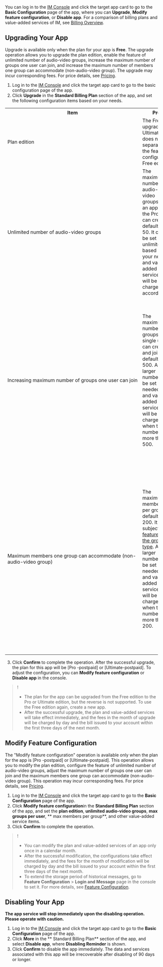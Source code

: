 You can log in to the [IM Console](https://console.cloud.tencent.com/im) and click the target app card to go to the **Basic Configuration** page of the app, where you can **Upgrade**, **Modify feature configuration**, or **Disable app**. For a comparison of billing plans and value-added services of IM, see [Billing Overview](https://intl.cloud.tencent.com/document/product/1047/34349).


## Upgrading Your App
Upgrade is available only when the plan for your app is **Free**. The upgrade operation allows you to upgrade the plan edition, enable the feature of unlimited number of audio-video groups, increase the maximum number of groups one user can join, and increase the maximum number of members one group can accommodate (non-audio-video group). The upgrade may incur corresponding fees. For price details, see [Pricing](https://intl.cloud.tencent.com/document/product/1047/34350).

1. Log in to the [IM Console](https://console.cloud.tencent.com/im) and click the target app card to go to the basic configuration page of the app.
2. Click **Upgrade** in the **Standard Billing Plan** section of the app, and set the following configuration items based on your needs.
  <table>
     <tr>
         <th nowrap="nowrap">Item</th>  
         <th>Pro</th>  
         <th>Ultimate</th>  
     </tr>
	 <tr>      
         <td>Plan edition</td>
	 <td colspan="2">
 The Free edition can be upgraded to the Pro or Ultimate edition. IM does not support separately upgrading the feature configuration of the Free edition.</li></td>   
     </tr> 
	 <tr>      
         <td nowrap="nowrap">Unlimited number of audio-video groups</td>   
	 <td>The maximum number of audio-video groups that an app with the Pro plan can create defaults to 50. It can be set as unlimited based on your needs, and value-added service fees will be charged accordingly.</td>   
	     <td>The maximum number of audio-video groups defaults to unlimited under the Ultimate edition.</td>   
     </tr> 
	 <tr> 
	     <td nowrap="nowrap">Increasing maximum number of groups one user can join</td>   
	     <td>The maximum number of groups a single user can create and join defaults to 500. A larger number can be set if needed, and value-added service fees will be charged when the number is more than 500.</td>   			    
	     <td>The maximum number of groups a single user can create and join defaults to 1,000. A larger number can be set if needed, and value-added service fees will be charged when the number is more than 1,000.</td>   
     </tr> 
	 <tr> 
	     <td>Maximum members one group can accommodate (non-audio-video group)</td>   
	     <td>The maximum members per group defaults to 200. It is subject to <a href="https://www.tencentcloud.com/zh/document/product/1047/33515#.E7.BE.A4.E7.BB.84.E5.8A.9F.E8.83.BD">features of the group type</a>. A larger number can be set if needed, and value-added service fees will be charged when the number is more than 200.</td>
	     <td>The maximum members per group defaults to 2,000. It is subject to <a href="https://www.tencentcloud.com/zh/document/product/1047/33515#.E7.BE.A4.E7.BB.84.E5.8A.9F.E8.83.BD">features of the group type</a>. A larger number can be set if needed, and value-added service fees will be charged when the number is more than 2,000.</td>
   </tr> 
</table>

3. Click **Confirm** to complete the operation.
 After the successful upgrade, the plan for this app will be [Pro -postpaid] or [Ultimate-postpaid]. To adjust the configuration, you can **Modify feature configuration** or **Disable app** in the console.

>!
>- The plan for the app can be upgraded from the Free edition to the Pro or Ultimate edition, but the reverse is not supported. To use the Free edition again, create a new app.
>- After the successful upgrade, the plan and value-added services will take effect immediately, and the fees in the month of upgrade will be charged by day and the bill issued to your account within the first three days of the next month.


## Modify Feature Configuration
The "Modify feature configuration" operation is available only when the plan for the app is [Pro -postpaid] or [Ultimate-postpaid]. This operation allows you to modify the plan edition, configure the feature of unlimited number of audio-video groups, adjust the maximum number of groups one user can join and the maximum members one group can accommodate (non-audio-video group). This operation may incur corresponding fees. For price details, see [Pricing](https://intl.cloud.tencent.com/document/product/1047/34350).


1. Log in to the [IM Console](https://console.cloud.tencent.com/im) and click the target app card to go to the **Basic Configuration** page of the app.
2. Click **Modify feature configuration**in the **Standard Billing Plan** section of the app, and set the **plan edition**, **unlimited audio-video groups**, **max groups per user**, ** max members per group**, and other value-added service items.
3. Click **Confirm** to complete the operation.

>!
>- You can modify the plan and value-added services of an app only once in a calendar month.
>- After the successful modification, the configurations take effect immediately, and the fees for the month of modification will be charged by day and the bill issued to your account within the first three days of the next month.
>- To extend the storage period of historical messages, go to **Feature Configuration** > **Login and Message** page in the console to set it. For more details, see <a href="https://www.tencentcloud.com/zh/document/product/1047/34419#.E5.8E.86.E5.8F.B2.E6.B6.88.E6.81.AF.E5.AD.98.E5.82.A8.E6.97.B6.E9.95.BF.E9.85.8D.E7.BD.AE" >Feature Configuration</a>.


## Disabling Your App
**The app service will stop immediately upon the disabling operation. Please operate with caution.**

1. Log in to the [IM Console](https://console.cloud.tencent.com/im) and click the target app card to go to the **Basic Configuration** page of the app.
2. Click **More** in the ** Standard Billing Plan** section of the app, and select **Disable app**, where **Disabling Reminder** is shown.
3. Click **Confirm** to disable the app immediately. The data and services associated with this app will be irrecoverable after disabling of 90 days or longer.